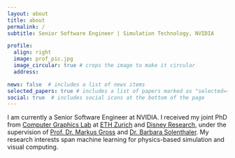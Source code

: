 ```yaml
---
layout: about
title: about
permalink: /
subtitle: Senior Software Engineer | Simulation Technology, NVIDIA

profile:
  align: right
  image: prof_pic.jpg
  image_circular: true # crops the image to make it circular
  address: 

news: false  # includes a list of news items
selected_papers: true # includes a list of papers marked as "selected={true}"
social: true  # includes social icons at the bottom of the page
---
```


I am currently a Senior Software Engineer at NVIDIA. I received my joint PhD from [Computer Graphics Lab](https://graphics.ethz.ch/) at [ETH Zurich](https://www.ethz.ch/en.html) and [Disney Research](https://studios.disneyresearch.com), under the supervision of [Prof. Dr. Markus Gross](https://graphics.ethz.ch/people/grossm/) and [Dr. Barbara Solenthaler](https://graphics.ethz.ch/~sobarbar/). My research interests span machine learning for physics-based simulation and visual computing.
